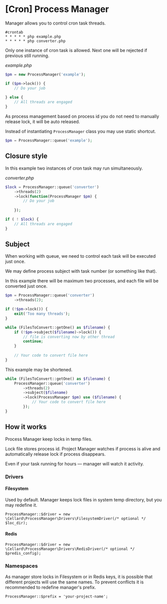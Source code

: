 # [Cron] Process Manager

Manager allows you to control cron task threads.

```
#crontab
* * * * * php example.php
* * * * * php converter.php
```

Only one instance of cron task is allowed. Next one will be rejected if previous still running.

_example.php_

```php
$pm = new ProcessManager('example');

if ($pm->lock()) {
    // Do your job
 
} else {
    // All threads are engaged
}
```

As process management based on process id you do not need to manually release lock, it will be auto released.

Instead of instantiating `ProcessManager` class you may use static shortcut.

```php
$pm = ProcessManager::queue('example');
```

## Closure style

In this example two instances of cron task may run simultaneously.

_converter.php_

```php
$lock = ProcessManager::queue('converter')
    ->threads(2)
    ->lock(function(ProcessManager $pm) {
        // Do your job
    
    });

if ( ! $lock) {
    // All threads are engaged
}
```

## Subject

When working with queue, we need to control each task will be executed just once.

We may define process subject with task number (or something like that).

In this example there will be maximum two processes, and each file will be converted just once.

```php
$pm = ProcessManager::queue('converter')
    ->threads(2);

if (!$pm->lock()) {
    exit('Too many threads');
}

while (FilesToConvert::getOne() as $filename) {
    if (!$pm->subject($filename)->lock()) {
        // file is converting now by other thread
        continue;
    }
    
    // Your code to convert file here
}
```

This example may be shortened.

```php
while (FilesToConvert::getOne() as $filename) {
    ProcessManager::queue('converter')
        ->threads(2)
        ->subject($filename)
        ->lock(ProcessManager $pm) use ($filename) {
            // Your code to convert file here
        });
}
```

## How it works

Process Manager keep locks in temp files.

Lock file stores process id. Project Manager watches if process is alive
and automatically release lock if process disappears. 

Even if your task running for hours — manager will watch it activity. 

### Drivers

#### Filesystem

Used by default. Manager keeps lock files in system temp directory, but you may redefine it.

    ProcessManager::$driver = new \Cellard\ProcessManager\Drivers\FilesystemDriver(/* optional */ $loc_dir);

#### Redis

    ProcessManager::$driver = new \Cellard\ProcessManager\Drivers\RedisDriver(/* optional */ $predis_config);

### Namespaces

As manager store locks in Filesystem or in Redis keys, it is possible that different projects will use the same names.
To prevent conflicts it is recommended to redefine manager's prefix.

    ProcessManager::$prefix = 'your-project-name';
